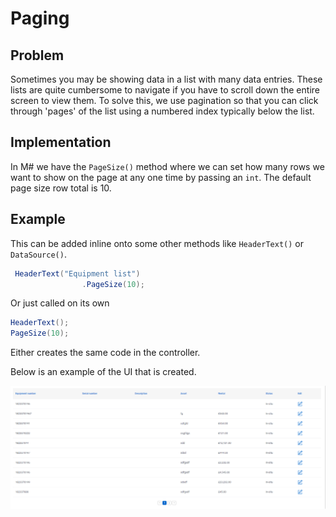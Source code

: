 # Paging

## Problem

Sometimes you may be showing data in a list with many data entries.  These lists are quite cumbersome to navigate if you have to scroll down the entire screen to view them.  To solve this, we use pagination so that you can click through 'pages' of the list using a numbered index typically below the list.

## Implementation

In M# we have the `PageSize()` method where we can set how many rows we want to show on the page at any one time by passing an `int`.  The default page size row total is 10.

## Example

This can be added inline onto some other methods like `HeaderText()` or `DataSource()`.

```csharp
 HeaderText("Equipment list")
                .PageSize(10);
```

Or just called on its own

```csharp
HeaderText();
PageSize(10);
```

Either creates the same code in the controller.

Below is an example of the UI that is created.

![Paging example](images/pagingExample.PNG)
